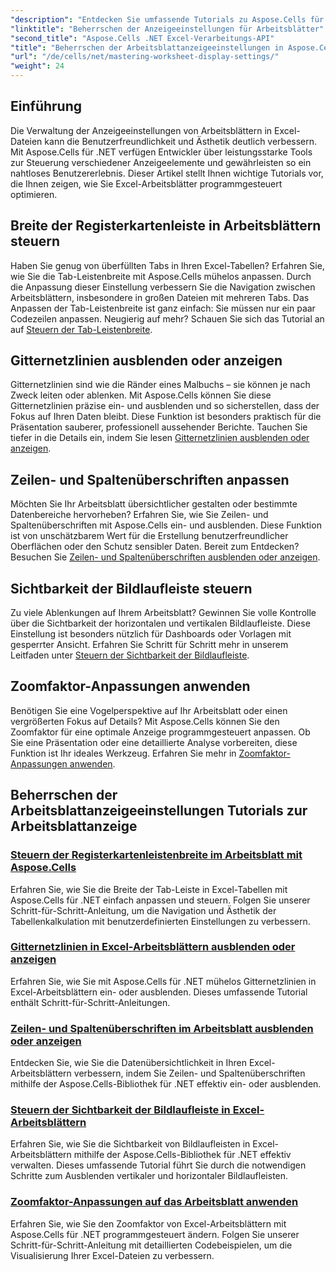 ```yaml
---
"description": "Entdecken Sie umfassende Tutorials zu Aspose.Cells für .NET, die die Anzeigeeinstellungen von Arbeitsblättern behandeln, einschließlich Gitternetzlinien, Kopfzeilen, Bildlaufleisten, Registerkartenleistenbreite und Zoomanpassungen."
"linktitle": "Beherrschen der Anzeigeeinstellungen für Arbeitsblätter"
"second_title": "Aspose.Cells .NET Excel-Verarbeitungs-API"
"title": "Beherrschen der Arbeitsblattanzeigeeinstellungen in Aspose.Cells für .NET"
"url": "/de/cells/net/mastering-worksheet-display-settings/"
"weight": 24
---
```


## Einführung

Die Verwaltung der Anzeigeeinstellungen von Arbeitsblättern in Excel-Dateien kann die Benutzerfreundlichkeit und Ästhetik deutlich verbessern. Mit Aspose.Cells für .NET verfügen Entwickler über leistungsstarke Tools zur Steuerung verschiedener Anzeigeelemente und gewährleisten so ein nahtloses Benutzererlebnis. Dieser Artikel stellt Ihnen wichtige Tutorials vor, die Ihnen zeigen, wie Sie Excel-Arbeitsblätter programmgesteuert optimieren.  

## Breite der Registerkartenleiste in Arbeitsblättern steuern  
Haben Sie genug von überfüllten Tabs in Ihren Excel-Tabellen? Erfahren Sie, wie Sie die Tab-Leistenbreite mit Aspose.Cells mühelos anpassen. Durch die Anpassung dieser Einstellung verbessern Sie die Navigation zwischen Arbeitsblättern, insbesondere in großen Dateien mit mehreren Tabs. Das Anpassen der Tab-Leistenbreite ist ganz einfach: Sie müssen nur ein paar Codezeilen anpassen. Neugierig auf mehr? Schauen Sie sich das Tutorial an auf [Steuern der Tab-Leistenbreite](./controlling-tab-bar-width/).  

## Gitternetzlinien ausblenden oder anzeigen  
Gitternetzlinien sind wie die Ränder eines Malbuchs – sie können je nach Zweck leiten oder ablenken. Mit Aspose.Cells können Sie diese Gitternetzlinien präzise ein- und ausblenden und so sicherstellen, dass der Fokus auf Ihren Daten bleibt. Diese Funktion ist besonders praktisch für die Präsentation sauberer, professionell aussehender Berichte. Tauchen Sie tiefer in die Details ein, indem Sie lesen [Gitternetzlinien ausblenden oder anzeigen](./hide-display-gridlines/).  

## Zeilen- und Spaltenüberschriften anpassen  
Möchten Sie Ihr Arbeitsblatt übersichtlicher gestalten oder bestimmte Datenbereiche hervorheben? Erfahren Sie, wie Sie Zeilen- und Spaltenüberschriften mit Aspose.Cells ein- und ausblenden. Diese Funktion ist von unschätzbarem Wert für die Erstellung benutzerfreundlicher Oberflächen oder den Schutz sensibler Daten. Bereit zum Entdecken? Besuchen Sie [Zeilen- und Spaltenüberschriften ausblenden oder anzeigen](./hide-display-row-column-headers/).  

## Sichtbarkeit der Bildlaufleiste steuern  
Zu viele Ablenkungen auf Ihrem Arbeitsblatt? Gewinnen Sie volle Kontrolle über die Sichtbarkeit der horizontalen und vertikalen Bildlaufleiste. Diese Einstellung ist besonders nützlich für Dashboards oder Vorlagen mit gesperrter Ansicht. Erfahren Sie Schritt für Schritt mehr in unserem Leitfaden unter [Steuern der Sichtbarkeit der Bildlaufleiste](./controlling-scroll-bar-visibility/).  

## Zoomfaktor-Anpassungen anwenden  
Benötigen Sie eine Vogelperspektive auf Ihr Arbeitsblatt oder einen vergrößerten Fokus auf Details? Mit Aspose.Cells können Sie den Zoomfaktor für eine optimale Anzeige programmgesteuert anpassen. Ob Sie eine Präsentation oder eine detaillierte Analyse vorbereiten, diese Funktion ist Ihr ideales Werkzeug. Erfahren Sie mehr in [Zoomfaktor-Anpassungen anwenden](./apply-zoom-factor-adjustments/).  

## Beherrschen der Arbeitsblattanzeigeeinstellungen Tutorials zur Arbeitsblattanzeige
### [Steuern der Registerkartenleistenbreite im Arbeitsblatt mit Aspose.Cells](./controlling-tab-bar-width/)
Erfahren Sie, wie Sie die Breite der Tab-Leiste in Excel-Tabellen mit Aspose.Cells für .NET einfach anpassen und steuern. Folgen Sie unserer Schritt-für-Schritt-Anleitung, um die Navigation und Ästhetik der Tabellenkalkulation mit benutzerdefinierten Einstellungen zu verbessern.
### [Gitternetzlinien in Excel-Arbeitsblättern ausblenden oder anzeigen](./hide-display-gridlines/)
Erfahren Sie, wie Sie mit Aspose.Cells für .NET mühelos Gitternetzlinien in Excel-Arbeitsblättern ein- oder ausblenden. Dieses umfassende Tutorial enthält Schritt-für-Schritt-Anleitungen.
### [Zeilen- und Spaltenüberschriften im Arbeitsblatt ausblenden oder anzeigen](./hide-display-row-column-headers/)
Entdecken Sie, wie Sie die Datenübersichtlichkeit in Ihren Excel-Arbeitsblättern verbessern, indem Sie Zeilen- und Spaltenüberschriften mithilfe der Aspose.Cells-Bibliothek für .NET effektiv ein- oder ausblenden.
### [Steuern der Sichtbarkeit der Bildlaufleiste in Excel-Arbeitsblättern](./controlling-scroll-bar-visibility/)
Erfahren Sie, wie Sie die Sichtbarkeit von Bildlaufleisten in Excel-Arbeitsblättern mithilfe der Aspose.Cells-Bibliothek für .NET effektiv verwalten. Dieses umfassende Tutorial führt Sie durch die notwendigen Schritte zum Ausblenden vertikaler und horizontaler Bildlaufleisten.
### [Zoomfaktor-Anpassungen auf das Arbeitsblatt anwenden](./apply-zoom-factor-adjustments/)
Erfahren Sie, wie Sie den Zoomfaktor von Excel-Arbeitsblättern mit Aspose.Cells für .NET programmgesteuert ändern. Folgen Sie unserer Schritt-für-Schritt-Anleitung mit detaillierten Codebeispielen, um die Visualisierung Ihrer Excel-Dateien zu verbessern.